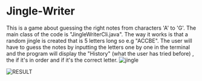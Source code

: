 # Jingle-Writer
This is a game about guessing the right notes from characters 'A' to 'G'.
The main class of the code is "JingleWriterCli.java".
The way it works is that a random jingle is created that is 5 letters long so e.g "ACCBE".
The user will have to guess the notes by inputting the letters one by one in the terminal and the program will display the "History" (what the user has tried before) , the if it's in order and if it's the correct letter. 
![jingle](https://user-images.githubusercontent.com/95189863/144069330-147dda73-9b4b-46cc-821b-b02125b82e6d.JPG)

![RESULT](https://user-images.githubusercontent.com/95189863/144072918-fec0d990-48ca-4d78-98fc-8a56993b59a6.JPG)


